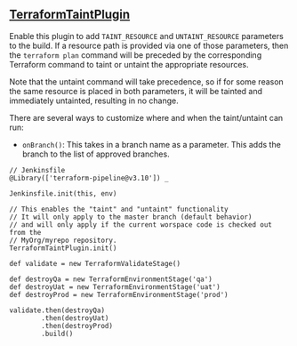 ## [TerraformTaintPlugin](../src/TerraformTaintPlugin.groovy)

Enable this plugin to add `TAINT_RESOURCE` and `UNTAINT_RESOURCE` parameters
to the build. If a resource path is provided via one of those parameters, then
the `terraform plan` command will be preceded by the corresponding Terraform
command to taint or untaint the appropriate resources.

Note that the untaint command will take precedence, so if for some reason the
same resource is placed in both parameters, it will be tainted and immediately
untainted, resulting in no change.

There are several ways to customize where and when the taint/untaint can run:

* `onBranch()`: This takes in a branch name as a parameter. This adds the
  branch to the list of approved branches.

```
// Jenkinsfile
@Library(['terraform-pipeline@v3.10']) _

Jenkinsfile.init(this, env)

// This enables the "taint" and "untaint" functionality
// It will only apply to the master branch (default behavior)
// and will only apply if the current worspace code is checked out from the
// MyOrg/myrepo repository.
TerraformTaintPlugin.init()

def validate = new TerraformValidateStage()

def destroyQa = new TerraformEnvironmentStage('qa')
def destroyUat = new TerraformEnvironmentStage('uat')
def destroyProd = new TerraformEnvironmentStage('prod')

validate.then(destroyQa)
        .then(destroyUat)
        .then(destroyProd)
        .build()
```
